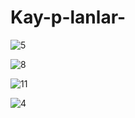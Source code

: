 # Kay-p-lanlar-
![5](https://github.com/user-attachments/assets/b6b8140f-4d34-4d7d-b421-0605a99492f3)

![8](https://github.com/user-attachments/assets/6c496575-d8e1-4089-9bf7-d9612b455fa3)

![11](https://github.com/user-attachments/assets/ed34c10c-14a8-4070-b023-fa376bf7a6a4)

![4](https://github.com/user-attachments/assets/2d7bdc87-95fd-4ffb-b6b0-769b083e659b)


